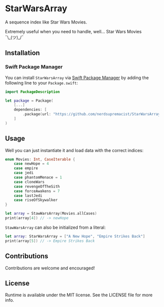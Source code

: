 # StarWarsArray
A sequence index like Star Wars Movies.

Extremely useful when you need to handle, well... Star Wars Movies ¯\\\_(ツ)_\/¯ 

## Installation
### Swift Package Manager

You can install `StarWarsArray` via [Swift Package Manager](https://swift.org/package-manager/) by adding the following line to your `Package.swift`:

```swift
import PackageDescription

let package = Package(
    [...]
    dependencies: [
        .package(url: "https://github.com/nerdsupremacist/StarWarsArray.git", .upToNextMajor(from: "0.1.0"))
    ]
)
```

## Usage

Well you can just instantiate it and load data with the correct indices:

```swift
enum Movies: Int, CaseIterable {
    case newHope = 4
    case empire
    case jedi
    case phantomMenace = 1
    case cloneWars
    case revengeOfTheSith
    case forceAwakens = 7
    case lastJedi
    case riseOfSkywalker
}

let array = StawWarsArray(Movies.allCases)
print(array[4]) // -> newHope
```

`StawWarsArray` can also be initialized from a literal:

```swift
let array: StarWarsArray = ["A New Hope", "Empire Strikes Back"]
print(array[5]) // -> Empire Strikes Back
```

## Contributions
Contributions are welcome and encouraged!

## License
Runtime is available under the MIT license. See the LICENSE file for more info.
